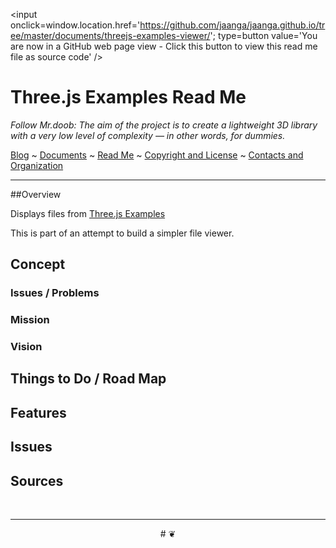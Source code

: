 <span style=display:none; >[You are now in a GitHub source code view - click this link to view this read me file as a web page]( http://jaanga.github.io/documents/threejs-examples-viewer/ "View file as a web page." ) </span>
<input onclick=window.location.href='https://github.com/jaanga/jaanga.github.io/tree/master/documents/threejs-examples-viewer/'; type=button  value='You are now in a GitHub web page view - Click this button to view this read me file as source code' />


Three.js Examples Read Me
===


_Follow Mr.doob: The aim of the project is to create a lightweight 3D library with a very low level of complexity — in other words, for dummies._


[Blog]( http://jaanga.github.io/request-jaanga-blog-posts.html )
~ [Documents]( http://jaanga.github.io/documents ) 
~ [Read Me]( http://jaanga.github.io/#http://jaanga.github.io/readme.md )
~ [Copyright and License]( http://jaanga.github.io/#http://jaanga.github.io/jaanga-copyright-and-mit-license.md ) 
~ [Contacts and Organization]( http://jaanga.github.io/#http://jaanga.github.io/jaanga-contacts-and-organization.md ) 

***



##Overview

Displays files from [Three.js Examples]( http://mrdoob.github.io/three.js/examples/ )

This is part of an attempt to build a simpler file viewer.

<!--


### [Template Three.js Draw Things - Demo - Full Screen]( http://jaanga.github.io/cookbook-threejs/templates/template-threejs-draw-things-r1.html )

### Sample Web Page / Source Code

<iframe class=ifr src=http://jaanga.github.io/cookbook-html/templates/code-edit-view/code-edit-view-r2.html#http://jaanga.github.io/cookbook-threejs/templates/template-threejs-draw-things-r1.html width=100% height=600px ></iframe>  
###### _Template Three.js Draw Things - Dev revision - Code Edit View_ /  [Edit full screen]( http://jaanga.github.io/cookbook-html/templates/code-edit-view/code-edit-view-r2.html#http://jaanga.github.io/cookbook-threejs/templates/template-threejs-draw-things-r1.html )
-->

## Concept

### Issues / Problems
<!--

The general format is an adaptation of the ideas developed in Alexander's _et al_ [A Pattern Language]( https://books.google.com/books?id=hwAHmktpk5IC&pg=PR10#v=onepage&q&f=false ) - as sammarized on page 10.

Each pattern describes a problem which occurs over and over again in our environment, and then describes the core of the solution to that problem, in such a way that you can use this solution a million times over, without ever doing it the same way twice.

patterns are descriptions of common problems and proposal for the solutions that can be used repeatedly every time the problem is encountered and producing an different outcome.

-->


### Mission
<!-- a statement of a rationale, applicable now as well as in the future -->


### Vision
<!--  a descriptive picture of a desired future state -->


## Things to Do / Road Map


## Features
<!--
* Zoom, pan and rotate
	* 1 finger / left button =  rotate
	* 2 finger / wheel = zoom in and out
	* 3 finger / right button = pan
-->

## Issues

 
## Sources


<br>

***

<center title="dingbat" >
# <a href=javascript:window.scrollTo(0,0); style=text-decoration:none; > ❦ </a>
</center>

